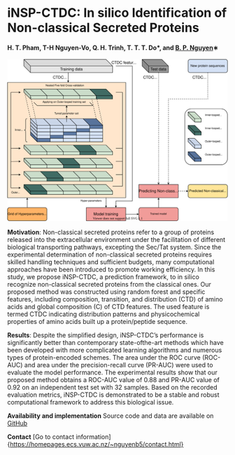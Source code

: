 # iNSP-CTDC: In silico Identification of Non-classical Secreted Proteins

#### H. T. Pham, T-H Nguyen-Vo, Q. H. Trinh, T. T. T. Do*, and [B. P. Nguyen](https://homepages.ecs.vuw.ac.nz/~nguyenb5/about.html)∗


![alt text](https://github.com/mldlproject/2020-iNSP-CTDC/blob/main/iNSP-CDTC-abs.svg)

**Motivation**: Non-classical secreted proteins refer to a group of proteins released into the extracellular 
environment under the facilitation of different biological transporting pathways, excepting the Sec/Tat system. Since the 
experimental determination of non-classical secreted proteins requires skilled handling techniques and sufficient budgets, 
many computational approaches have been introduced to promote working efficiency. In this study, we propose iNSP-CTDC, 
a prediction framework, to in silico recognize non-classical secreted proteins from the classical ones. Our proposed method 
was constructed using random forest and specific features, including composition, transition, and distribution (CTD) of 
amino acids and global composition (C) of CTD features. The used feature is termed CTDC indicating distribution patterns 
and physicochemical properties of amino acids built up a protein/peptide sequence.

**Results**: Despite the simplified design, iNSP-CTDC’s performance is significantly better than contemporary state-ofthe-art 
methods which have been developed with more complicated learning algorithms and numerous types of protein-encoded schemes. The 
area under the ROC curve (ROC-AUC) and area under the precision-recall curve (PR-AUC) were used to evaluate the model performance. 
The experimental results show that our proposed method obtains a ROC-AUC value of 0.88 and PR-AUC value of 0.92 on an independent 
test set with 32 samples. Based on the recorded evaluation metrics, iNSP-CTDC is demonstrated to be a stable and robust computational 
framework to address this biological issue.

**Availability and implementation** Source code and data are available on [GitHub](https://github.com/mldlproject/2020-iNSP-CTDC)

**Contact** [Go to contact information]{https://homepages.ecs.vuw.ac.nz/~nguyenb5/contact.html}
